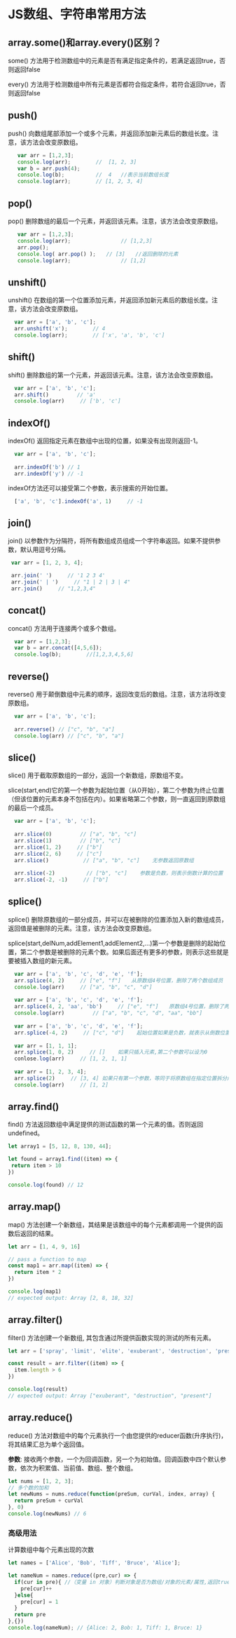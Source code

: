 # JS数组、字符串常用方法
## array.some()和array.every()区别？
some() 方法用于检测数组中的元素是否有满足指定条件的，若满足返回true，否则返回false

every() 方法用于检测数组中所有元素是否都符合指定条件，若符合返回true，否则返回false

## push()
push() 向数组尾部添加一个或多个元素，并返回添加新元素后的数组长度。注意，该方法会改变原数组。
```js
   var arr = [1,2,3];
   console.log(arr);        //  [1, 2, 3]
   var b = arr.push(4);  
   console.log(b);          //  4   //表示当前数组长度
   console.log(arr);        // [1, 2, 3, 4]   
```
## pop()
pop() 删除数组的最后一个元素，并返回该元素。注意，该方法会改变原数组。
```js
   var arr = [1,2,3];
   console.log(arr);                // [1,2,3]
   arr.pop();
   console.log( arr.pop() );　　// [3]　　//返回删除的元素
   console.log(arr);                // [1,2] 
```
## unshift()
unshift() 在数组的第一个位置添加元素，并返回添加新元素后的数组长度。注意，该方法会改变原数组。
```js
  var arr = ['a', 'b', 'c'];
  arr.unshift('x');        // 4
  console.log(arr);        // ['x', 'a', 'b', 'c']
```
## shift()
shift() 删除数组的第一个元素，并返回该元素。注意，该方法会改变原数组。
```js
  var arr = ['a', 'b', 'c'];
  arr.shift()         // 'a'
  console.log(arr)     // ['b', 'c'] 
```
## indexOf()
indexOf() 返回指定元素在数组中出现的位置，如果没有出现则返回-1。
```js
  var arr = ['a', 'b', 'c'];
  
  arr.indexOf('b') // 1
  arr.indexOf('y') // -1
```
indexOf方法还可以接受第二个参数，表示搜索的开始位置。
```js
  ['a', 'b', 'c'].indexOf('a', 1)     // -1
```
## join()
join() 以参数作为分隔符，将所有数组成员组成一个字符串返回。如果不提供参数，默认用逗号分隔。
```js
 var arr = [1, 2, 3, 4];

 arr.join(' ')     // '1 2 3 4'
 arr.join(' | ')     // "1 | 2 | 3 | 4"
 arr.join()     // "1,2,3,4"
```
## concat()
concat() 方法用于连接两个或多个数组。
```js
  var arr = [1,2,3];
  var b = arr.concat([4,5,6]);
  console.log(b);        //[1,2,3,4,5,6]
```
## reverse()
reverse() 用于颠倒数组中元素的顺序，返回改变后的数组。注意，该方法将改变原数组。
```js
  var arr = ['a', 'b', 'c'];
  
  arr.reverse() // ["c", "b", "a"]
  console.log(arr) // ["c", "b", "a"]
```
## slice()
slice() 用于截取原数组的一部分，返回一个新数组，原数组不变。

slice(start,end)它的第一个参数为起始位置（从0开始），第二个参数为终止位置（但该位置的元素本身不包括在内）。如果省略第二个参数，则一直返回到原数组的最后一个成员。
```js
  var arr = ['a', 'b', 'c'];
  
  arr.slice(0)         // ["a", "b", "c"]
  arr.slice(1)         // ["b", "c"]
  arr.slice(1, 2)     // ["b"]
  arr.slice(2, 6)     // ["c"]
  arr.slice()           // ["a", "b", "c"]    无参数返回原数组
  
  arr.slice(-2)          // ["b", "c"]    参数是负数，则表示倒数计算的位置
  arr.slice(-2, -1)     // ["b"]
```
## splice()
splice() 删除原数组的一部分成员，并可以在被删除的位置添加入新的数组成员，返回值是被删除的元素。注意，该方法会改变原数组。

splice(start,delNum,addElement1,addElement2,...)第一个参数是删除的起始位置，第二个参数是被删除的元素个数。如果后面还有更多的参数，则表示这些就是要被插入数组的新元素。
```js
  var arr = ['a', 'b', 'c', 'd', 'e', 'f'];
  arr.splice(4, 2)     // ["e", "f"]　　从原数组4号位置，删除了两个数组成员
  console.log(arr)     // ["a", "b", "c", "d"]
  
  var arr = ['a', 'b', 'c', 'd', 'e', 'f'];
  arr.splice(4, 2, 'aa', 'bb')     // ["e", "f"]　　原数组4号位置，删除了两个数组成员,又插入了两个新成员
  console.log(arr)         // ["a", "b", "c", "d", "aa", "bb"]
  
  var arr = ['a', 'b', 'c', 'd', 'e', 'f'];
  arr.splice(-4, 2)     // ["c", "d"]    起始位置如果是负数，就表示从倒数位置开始删除
  
  var arr = [1, 1, 1];
  arr.splice(1, 0, 2)     // []    如果只插入元素,第二个参数可以设为0
  conlose.log(arr)     // [1, 2, 1, 1]
  
  var arr = [1, 2, 3, 4];
  arr.splice(2)     // [3, 4] 如果只有第一个参数，等同于将原数组在指定位置拆分成两个数组
  console.log(arr)     // [1, 2]
```
## array.find()
find() 方法返回数组中满足提供的测试函数的第一个元素的值。否则返回 undefined。
 ```js
let array1 = [5, 12, 8, 130, 44];

let found = array1.find((item) => {
  return item > 10
})

console.log(found) // 12
 ```

## array.map()
map() 方法创建一个新数组，其结果是该数组中的每个元素都调用一个提供的函数后返回的结果。
```js
let arr = [1, 4, 9, 16]

// pass a function to map
const map1 = arr.map((item) => {
  return item * 2
})

console.log(map1)
// expected output: Array [2, 8, 18, 32]
```

## array.filter()
filter() 方法创建一个新数组, 其包含通过所提供函数实现的测试的所有元素。 
```js
let arr = ['spray', 'limit', 'elite', 'exuberant', 'destruction', 'present'];

const result = arr.filter((item) => {
  item.length > 6
})

console.log(result)
// expected output: Array ["exuberant", "destruction", "present"]
```

## array.reduce()
reduce() 方法对数组中的每个元素执行一个由您提供的reducer函数(升序执行)，将其结果汇总为单个返回值。

**参数**: 接收两个参数，一个为回调函数，另一个为初始值。回调函数中四个默认参数，依次为积累值、当前值、数组、整个数组。

```js
let nums = [1, 2, 3];
// 多个数的加和
let newNums = nums.reduce(function(preSum, curVal, index, array) {
  return preSum + curVal 
}, 0)
console.log(newNums) // 6
```

### 高级用法
计算数组中每个元素出现的次数
```js
let names = ['Alice', 'Bob', 'Tiff', 'Bruce', 'Alice'];

let nameNum = names.reduce((pre,cur) => {
  if(cur in pre){ //（变量 in 对象）判断对象是否为数组/对象的元素/属性,返回true或false
    pre[cur]++
  }else{
    pre[cur] = 1 
  }
  return pre
},{})
console.log(nameNum); // {Alice: 2, Bob: 1, Tiff: 1, Bruce: 1}
```